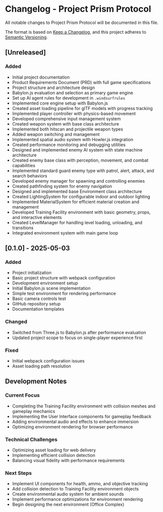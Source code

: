 # Changelog - Project Prism Protocol

All notable changes to Project Prism Protocol will be documented in this file.

The format is based on [Keep a Changelog](https://keepachangelog.com/en/1.0.0/), and this project adheres to [Semantic Versioning](https://semver.org/spec/v2.0.0.html).

## [Unreleased]

### Added
- Initial project documentation
- Product Requirements Document (PRD) with full game specifications
- Project structure and architecture design
- Babylon.js evaluation and selection as primary game engine
- Set up AI agent rules for development in `.windsurfrules`
- Implemented core engine setup with Babylon.js
- Created asset loading pipeline for glTF models with progress tracking
- Implemented player controller with physics-based movement
- Developed comprehensive input management system
- Created weapon system with base class architecture
- Implemented both hitscan and projectile weapon types
- Added weapon switching and management
- Implemented spatial audio system with Howler.js integration
- Created performance monitoring and debugging utilities
- Designed and implemented enemy AI system with state machine architecture
- Created enemy base class with perception, movement, and combat capabilities
- Implemented standard guard enemy type with patrol, alert, attack, and search behaviors
- Developed enemy manager for spawning and controlling enemies
- Created pathfinding system for enemy navigation
- Designed and implemented base Environment class architecture
- Created LightingSystem for configurable indoor and outdoor lighting
- Implemented MaterialSystem for efficient material creation and management
- Developed Training Facility environment with basic geometry, props, and interactive elements
- Created LevelManager for handling level loading, unloading, and transitions
- Integrated environment system with main game loop

## [0.1.0] - 2025-05-03

### Added
- Project initialization
- Basic project structure with webpack configuration
- Development environment setup
- Initial Babylon.js scene implementation
- Simple test environment for rendering performance
- Basic camera controls test
- GitHub repository setup
- Documentation templates

### Changed
- Switched from Three.js to Babylon.js after performance evaluation
- Updated project scope to focus on single-player experience first

### Fixed
- Initial webpack configuration issues
- Asset loading path resolution

## Development Notes

### Current Focus
- Completing the Training Facility environment with collision meshes and gameplay mechanics
- Implementing the User Interface components for gameplay feedback
- Adding environmental audio and effects to enhance immersion
- Optimizing environment rendering for browser performance

### Technical Challenges
- Optimizing asset loading for web delivery
- Implementing efficient collision detection
- Balancing visual fidelity with performance requirements

### Next Steps
- Implement UI components for health, ammo, and objective tracking
- Add collision detection to Training Facility environment objects
- Create environmental audio system for ambient sounds
- Implement performance optimizations for environment rendering
- Begin designing the next environment (Office Complex)
